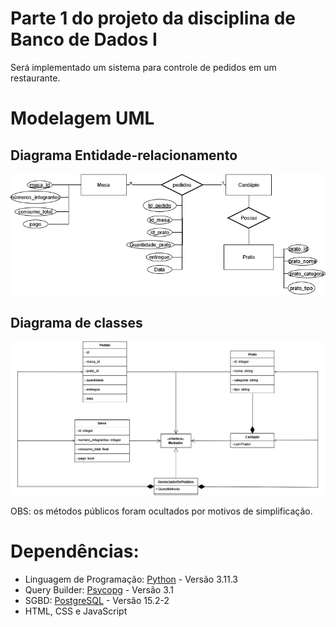 # Parte 1 do projeto da disciplina de Banco de Dados I

Será implementado um sistema para controle de pedidos em um restaurante.

# Modelagem UML
## Diagrama Entidade-relacionamento
![Modelagem](./Modelagem/Modelagem_BD.png)

## Diagrama de classes
![](./Modelagem/Diagrama_de_classes.png)

OBS: os métodos públicos foram ocultados por motivos de simplificação.


# Dependências:

- Linguagem de Programação: <a href="www.python.org">Python</a> - Versão 3.11.3
- Query Builder: <a href="https://www.psycopg.org/"> Psycopg</a> - Versão 3.1
- SGBD: <a href="www.postgresql.org"> PostgreSQL</a> - Versão 15.2-2
- HTML, CSS e JavaScript
